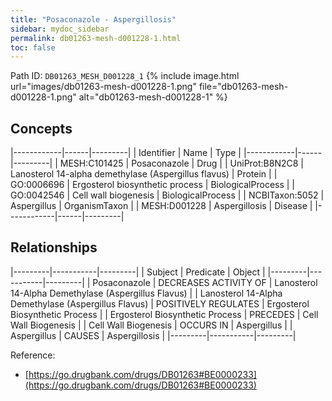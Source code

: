 ```yaml
---
title: "Posaconazole - Aspergillosis"
sidebar: mydoc_sidebar
permalink: db01263-mesh-d001228-1.html
toc: false 
---
```



Path ID: `DB01263_MESH_D001228_1`
{% include image.html url="images/db01263-mesh-d001228-1.png" file="db01263-mesh-d001228-1.png" alt="db01263-mesh-d001228-1" %}

## Concepts

|------------|------|---------|
| Identifier | Name | Type    |
|------------|------|---------|
| MESH:C101425 | Posaconazole | Drug |
| UniProt:B8N2C8 | Lanosterol 14-alpha demethylase (Aspergillus flavus) | Protein |
| GO:0006696 | Ergosterol biosynthetic process | BiologicalProcess |
| GO:0042546 | Cell wall biogenesis | BiologicalProcess |
| NCBITaxon:5052 | Aspergillus | OrganismTaxon |
| MESH:D001228 | Aspergillosis | Disease |
|------------|------|---------|

## Relationships

|---------|-----------|---------|
| Subject | Predicate | Object  |
|---------|-----------|---------|
| Posaconazole | DECREASES ACTIVITY OF | Lanosterol 14-Alpha Demethylase (Aspergillus Flavus) |
| Lanosterol 14-Alpha Demethylase (Aspergillus Flavus) | POSITIVELY REGULATES | Ergosterol Biosynthetic Process |
| Ergosterol Biosynthetic Process | PRECEDES | Cell Wall Biogenesis |
| Cell Wall Biogenesis | OCCURS IN | Aspergillus |
| Aspergillus | CAUSES | Aspergillosis |
|---------|-----------|---------|

Reference: 
  - [https://go.drugbank.com/drugs/DB01263#BE0000233](https://go.drugbank.com/drugs/DB01263#BE0000233)
